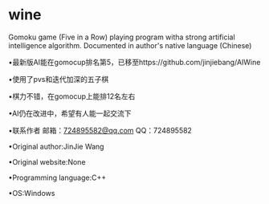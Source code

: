 # wine
Gomoku game (Five in a Row) playing program witha strong artificial intelligence algorithm. Documented in author's native language (Chinese)

•最新版AI能在gomocup排名第5，已移至https://github.com/jinjiebang/AIWine

•使用了pvs和迭代加深的五子棋

•棋力不错，在gomocup上能排12名左右

•AI仍在改进中，希望有人能一起交流下

•联系作者 邮箱：724895582@qq.com QQ：724895582

•Original author:JinJie Wang

•Original website:None

•Programming language:C++

•OS:Windows



